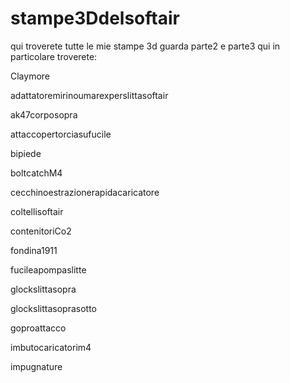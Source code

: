 # stampe3Ddelsoftair

qui troverete tutte le mie stampe 3d guarda parte2 e parte3
qui in particolare troverete:

Claymore

adattatoremirinoumarexperslittasoftair

ak47corposopra

attaccopertorciasufucile

bipiede

boltcatchM4

cecchinoestrazionerapidacaricatore

coltellisoftair

contenitoriCo2

fondina1911

fucileapompaslitte

glockslittasopra

glockslittasoprasotto

goproattacco

imbutocaricatorim4

impugnature
